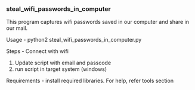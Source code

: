 ### steal_wifi_passwords_in_computer

This program captures wifi passwords saved in our computer and share in our mail.

Usage - python2 steal_wifi_passwords_in_computer.py

Steps - 
Connect with wifi
1. Update script with email and passcode
2. run script in target system (windows)

Requirements - install required libraries. For help, refer tools section
